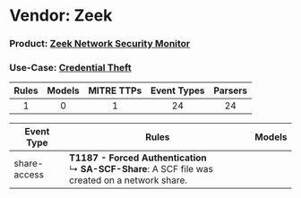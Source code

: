 Vendor: Zeek
============
### Product: [Zeek Network Security Monitor](../ds_zeek_zeek_network_security_monitor.md)
### Use-Case: [Credential Theft](../../../../UseCases/uc_credential_theft.md)

| Rules | Models | MITRE TTPs | Event Types | Parsers |
|:-----:|:------:|:----------:|:-----------:|:-------:|
|   1   |   0    |     1      |     24      |   24    |

| Event Type   | Rules                                                                                                      | Models |
| ------------ | ---------------------------------------------------------------------------------------------------------- | ------ |
| share-access | <b>T1187 - Forced Authentication</b><br> ↳ <b>SA-SCF-Share</b>: A SCF file was created on a network share. |        |